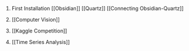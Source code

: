 1. First Installation
	[[Obsidian]]
	[[Quartz]]
	[[Connecting Obsidian-Quartz]]

2. [[Computer Vision]]

3. [[Kaggle Competition]]

4. [[Time Series Analysis]]
